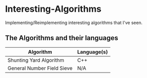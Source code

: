 # Interesting-Algorithms

Implementing/Reimplementing interesting algorithms that I've seen.

## The Algorithms and their languages 
Algorithm  | Language(s)
------------- | -------------
Shunting Yard Algorithm  | C++
General Number Field Sieve  | N/A

